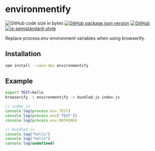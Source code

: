 # environmentify
![GitHub code size in bytes](https://img.shields.io/github/languages/code-size/markwylde/environmentify?style=flat-square)
[![GitHub package.json version](https://img.shields.io/github/package-json/v/markwylde/environmentify?style=flat-square)](https://github.com/markwylde/environmentify/blob/master/package.json)
[![GitHub](https://img.shields.io/github/license/markwylde/environmentify?style=flat-square)](https://github.com/markwylde/environmentify/blob/master/LICENSE)
[![js-semistandard-style](https://img.shields.io/badge/code%20style-semistandard-brightgreen.svg?style=flat-square)](https://github.com/standard/semistandard)

Replace process.env environment variables when using browserify.

## Installation
```bash
npm install --save-dev environmentify
```

## Example
```bash
export TEST=hello
browserify -t environmentify -o bundled.js index.js
```

```javascript
// index.js
console.log(process.env.TEST)
console.log(process.env['TEST'])
console.log(process.env.NOTHING)
```

```javascript
// bundled.js
console.log("hello")
console.log("hello")
console.log(undefined)
```
